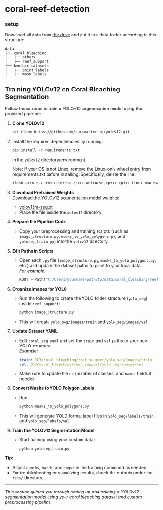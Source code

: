 # coral-reef-detection

### setup

Download all data from [the drive](https://drive.google.com/drive/folders/1mOuhlo0y-b65eo8QzlyUYLQMpwmvJYXF) and put it in a data folder according to this structure:
```
data
├── coral_bleaching
│   ├── others
│   ├── reef_support
├── benthic_datasets
│   ├── point_labels
│   ├── mask_labels 
```

## Training YOLOv12 on Coral Bleaching Segmentation

Follow these steps to train a YOLOv12 segmentation model using the provided pipeline:

1. **Clone YOLOv12**
    ```bash
    git clone https://github.com/sunsmarterjie/yolov12.git
    ```


2. Install the required dependencies by running:
    ```bash
    pip install -r requirements.txt
    ```
    in the `yolov12` directory/environment.

   Note: If your OS is not Linux, remove the Linux-only wheel entry from requirements.txt before installing. Specifically, delete the line:
   ```bash
   flash_attn-2.7.3+cu11torch2.2cxx11abiFALSE-cp311-cp311-linux_x86_64.whl
   ```


4. **Download Pretrained Weights**  
   Download the YOLOv12 segmentation model weights:
    - [yolov12m-seg.pt](https://github.com/sunsmarterjie/yolov12/releases/download/seg/yolov12m-seg.pt)
    - Place the file inside the `yolov12` directory.


5. **Prepare the Pipeline Code**
    - Copy your preprocessing and training scripts (such as `image_structure.py`, `masks_to_yolo_polygons.py`, and `yoloseg_train.py`) into the `yolov12` directory.

    
6. **Edit Paths in Scripts**
    - Open each `.py` file (`image_structure.py`, `masks_to_yolo_polygons.py`, etc.) and update the dataset paths to point to your local data.  
      _For example:_  
      ```python
      ROOT = Path("C:/Users/yourname/path/to/data/coral_bleaching/reef_support")
      ```


7. **Organize Images for YOLO**
    - Run the following to create the YOLO folder structure (`yolo_seg`) inside `reef_support`:
      ```bash
      python image_structure.py
      ```
    - This will create `yolo_seg/images/train` and `yolo_seg/images/val`.


8. **Update Dataset YAML**
    - Edit `coral_seg.yaml` and set the `train` and `val` paths to your new YOLO structure.  
      _Example:_  
      ```yaml
      train: DC3/coral_bleaching/reef_support/yolo_seg/images/train
      val: DC3/coral_bleaching/reef_support/yolo_seg/images/val
      ```
    - Make sure to update the `nc` (number of classes) and `names` fields if needed.


9. **Convert Masks to YOLO Polygon Labels**
    - Run:
      ```bash
      python masks_to_yolo_polygons.py
      ```
    - This will generate YOLO format label files in `yolo_seg/labels/train` and `yolo_seg/labels/val`.


10. **Train the YOLOv12 Segmentation Model**
    - Start training using your custom data:
      ```bash
      python yoloseg_train.py
      ```

**Tip:**  
- Adjust `epochs`, `batch`, and `imgsz` in the training command as needed.
- For troubleshooting or visualizing results, check the outputs under the `runs/` directory.

---

_This section guides you through setting up and training a YOLOv12 segmentation model using your coral bleaching dataset and custom preprocessing pipeline._
